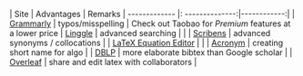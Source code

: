 
| Site       | Advantages        | Remarks
| ------------- |: --------------:|------------:|
| [Grammarly](https://grammarly.com) | typos/misspelling |  Check out Taobao for *Premium* features at a lower price
| [Linggle](https://linggle.com/) | advanced searching |      |
| [Scribens](https://www.scribens.com/) | advanced synonyms / collocations |
| [LaTeX Equation Editor](http://latex.codecogs.com/eqneditor/editor.php) |    |
| [Acronym](http://acronymify.com/) | creating short name for algo |
| [DBLP](https://dblp.uni-trier.de/) | more elaborate bibtex than Google scholar |
| [Overleaf](https://www.overleaf.com/) | share and edit latex with collaborators |
